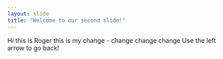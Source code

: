 ```yaml
---
layout: slide
title: "Welcome to our second slide!"
---
```

Hi this is Roger this is my change - change change change
Use the left arrow to go back!
